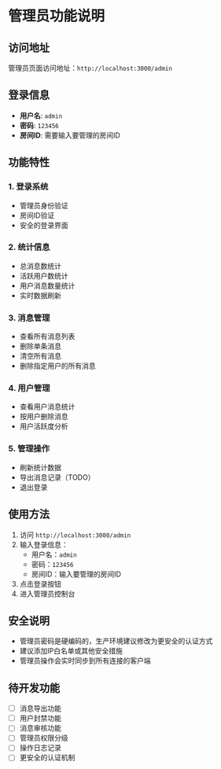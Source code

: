 # 管理员功能说明

## 访问地址
管理员页面访问地址：`http://localhost:3000/admin`

## 登录信息
- **用户名**: `admin`
- **密码**: `123456`
- **房间ID**: 需要输入要管理的房间ID

## 功能特性

### 1. 登录系统
- 管理员身份验证
- 房间ID验证
- 安全的登录界面

### 2. 统计信息
- 总消息数统计
- 活跃用户数统计
- 用户消息数量统计
- 实时数据刷新

### 3. 消息管理
- 查看所有消息列表
- 删除单条消息
- 清空所有消息
- 删除指定用户的所有消息

### 4. 用户管理
- 查看用户消息统计
- 按用户删除消息
- 用户活跃度分析

### 5. 管理操作
- 刷新统计数据
- 导出消息记录（TODO）
- 退出登录

## 使用方法

1. 访问 `http://localhost:3000/admin`
2. 输入登录信息：
   - 用户名：`admin`
   - 密码：`123456`
   - 房间ID：输入要管理的房间ID
3. 点击登录按钮
4. 进入管理员控制台

## 安全说明

- 管理员密码是硬编码的，生产环境建议修改为更安全的认证方式
- 建议添加IP白名单或其他安全措施
- 管理员操作会实时同步到所有连接的客户端

## 待开发功能

- [ ] 消息导出功能
- [ ] 用户封禁功能
- [ ] 消息审核功能
- [ ] 管理员权限分级
- [ ] 操作日志记录
- [ ] 更安全的认证机制 